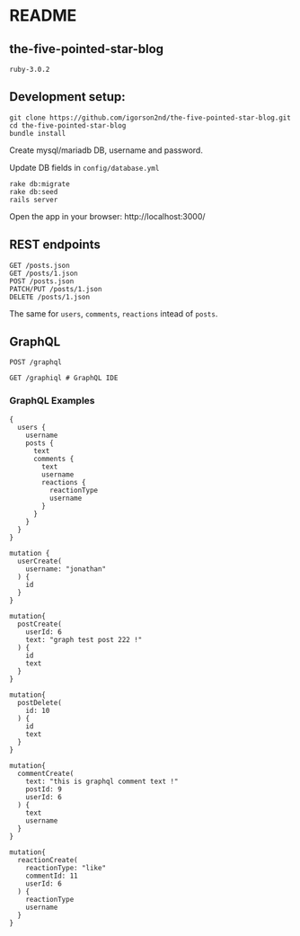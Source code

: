 # README
## the-five-pointed-star-blog

`ruby-3.0.2`

## Development setup:
```
git clone https://github.com/igorson2nd/the-five-pointed-star-blog.git
cd the-five-pointed-star-blog
bundle install
```
Create mysql/mariadb DB, username and password.

Update DB fields in `config/database.yml`
```
rake db:migrate
rake db:seed
rails server
```
Open the app in your browser: http://localhost:3000/

## REST endpoints
```
GET /posts.json
GET /posts/1.json
POST /posts.json
PATCH/PUT /posts/1.json
DELETE /posts/1.json
```
The same for `users`, `comments`, `reactions` intead of `posts`.

## GraphQL

`POST /graphql`

`GET /graphiql # GraphQL IDE`

### GraphQL Examples
```
{
  users {
    username
    posts {
      text
      comments {
        text
        username
        reactions {
          reactionType
          username
        }
      }
    }
  }
}
```
```
mutation {
  userCreate(
    username: "jonathan"
  ) {
    id
  }
}
```
```
mutation{
  postCreate(
    userId: 6
  	text: "graph test post 222 !"
  ) {
    id
    text
  }
}
```
```
mutation{
  postDelete(
    id: 10
  ) {
    id
    text
  }
}
```
```
mutation{
  commentCreate(
    text: "this is graphql comment text !"
    postId: 9
    userId: 6
  ) {
    text
    username
  }
}
```
```
mutation{
  reactionCreate(
    reactionType: "like"
    commentId: 11
    userId: 6
  ) {
    reactionType
    username
  }
}
```
